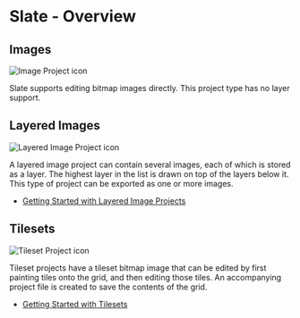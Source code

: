 # Slate - Overview

## Images

![Image Project icon](https://github.com/mitchcurtis/slate/blob/master/app/images/image-project.svg)

Slate supports editing bitmap images directly. This project type has no layer support.

## Layered Images

![Layered Image Project icon](https://github.com/mitchcurtis/slate/blob/master/app/images/layered-image-project.svg)

A layered image project can contain several images, each of which is stored as a layer. The highest layer in the list is drawn on top of the layers below it. This type of project can be exported as one or more images.

- [Getting Started with Layered Image Projects](https://github.com/mitchcurtis/slate/blob/master/doc/getting-started-layered.md)

## Tilesets

![Tileset Project icon](https://github.com/mitchcurtis/slate/blob/master/app/images/tileset-project.svg)

Tileset projects have a tileset bitmap image that can be edited by first painting tiles onto the grid, and then editing those tiles. An accompanying project file is created to save the contents of the grid.

- [Getting Started with Tilesets](https://github.com/mitchcurtis/slate/blob/master/doc/getting-started-tilesets.md)

